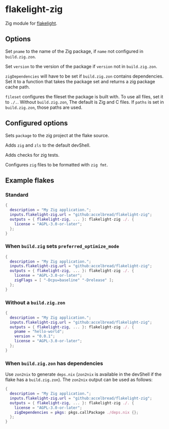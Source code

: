 # flakelight-zig

Zig module for [flakelight][1].

[1]: https://github.com/nix-community/flakelight

## Options

Set `pname` to the name of the Zig package, if `name` not configured in
`build.zig.zon`.

Set `version` to the version of the package if `version` not in `build.zig.zon`.

`zigDependencies` will have to be set if `build.zig.zon` contains dependencies.
Set it to a function that takes the package set and returns a zig package cache
path.

`fileset` configures the fileset the package is built with. To use all files,
set it to `./.`. Without `build.zig.zon`, The default is Zig and C files. If
`paths` is set in `build.zig.zon`, those paths are used.

## Configured options

Sets `package` to the zig project at the flake source.

Adds `zig` and `zls` to the default devShell.

Adds checks for zig tests.

Configures `zig` files to be formatted with `zig fmt`.

## Example flakes

### Standard

```nix
{
  description = "My Zig application.";
  inputs.flakelight-zig.url = "github:accelbread/flakelight-zig";
  outputs = { flakelight-zig, ... }: flakelight-zig ./. {
    license = "AGPL-3.0-or-later";
  };
}
```

### When `build.zig` sets `preferred_optimize_mode`

```nix
{
  description = "My Zig application.";
  inputs.flakelight-zig.url = "github:accelbread/flakelight-zig";
  outputs = { flakelight-zig, ... }: flakelight-zig ./. {
    license = "AGPL-3.0-or-later";
    zigFlags = [ "-Dcpu=baseline" "-Drelease" ];
  };
}
```

### Without a `build.zig.zon`

```nix
{
  description = "My Zig application.";
  inputs.flakelight-zig.url = "github:accelbread/flakelight-zig";
  outputs = { flakelight-zig, ... }: flakelight-zig ./. {
    pname = "hello-world";
    version = "0.0.1";
    license = "AGPL-3.0-or-later";
  };
}
```

### When `build.zig.zon` has dependencies

Use `zon2nix` to generate `deps.nix` (`zon2nix` is available in the devShell if
the flake has a `build.zig.zon`). The `zon2nix` output can be used as follows:

```nix
{
  description = "My Zig application.";
  inputs.flakelight-zig.url = "github:accelbread/flakelight-zig";
  outputs = { flakelight-zig, ... }: flakelight-zig ./. {
    license = "AGPL-3.0-or-later";
    zigDependencies = pkgs: pkgs.callPackage ./deps.nix {};
  };
}
```
